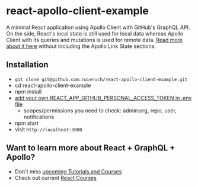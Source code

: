 # react-apollo-client-example

A minimal React application using Apollo Client with GitHub's GraphQL API. On the side, React's local state is still used for local data whereas Apollo Client with its queries and mutations is used for remote data. [Read more about it here](https://www.robinwieruch.de/react-apollo-link-state-tutorial) without including the Apollo Link State sections.

## Installation

* `git clone git@github.com:rwieruch/react-apollo-client-example.git`
* cd react-apollo-client-example
* npm install
* [add your own REACT_APP_GITHUB_PERSONAL_ACCESS_TOKEN in .env file](https://help.github.com/articles/creating-a-personal-access-token-for-the-command-line/)
  * scopes/permissions you need to check: admin:org, repo, user, notifications
* npm start
* visit `http://localhost:3000`

## Want to learn more about React + GraphQL + Apollo?

* Don't miss [upcoming Tutorials and Courses](https://www.getrevue.co/profile/rwieruch)
* Check out current [React Courses](https://roadtoreact.com)
